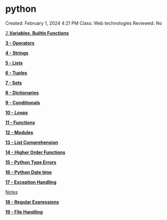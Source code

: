 # python

Created: February 1, 2024 4:21 PM
Class: Web technologies
Reviewed: No

[2.**Variables, Builtin Functions**](2%20Variables,%20Builtin%20Functions%20879afb41759f48ef97b683ce3142a5de.md)

[**3 - Operators**](3%20-%20Operators%2093ae51fccfcd4b05b51b1a19bd9d3bdc.md)

[**4 - Strings**](4%20-%20Strings%20af3dc997018b45499d6b5e1cfb186bb9.md)

[**5 - Lists**](5%20-%20Lists%20249240fccfdd4f9d95a0eb778de4de72.md)

[**6 - Tuples**](6%20-%20Tuples%2070aafa6616cd4928bb72f83b8bca88cc.md)

[**7 - Sets**](7%20-%20Sets%20d203fb02a5f54613a898c96cf3333e31.md)

[**8 - Dictionaries**](8%20-%20Dictionaries%203ccea65fd9c241ca97bfdd6b38900333.md)

[**9 - Conditionals**](9%20-%20Conditionals%20a03e5a121f404cdc9b0f08eb8091173f.md)

[**10 - Loops**](10%20-%20Loops%201e7dbfa3e7c347d0a21c56f3afe6be51.md)

[**11 - Functions**](11%20-%20Functions%20e66489c95bc24045bb158d5609529bf4.md)

[**12 - Modules**](12%20-%20Modules%20e2720dcb2e204c808cb755b987b1be70.md)

[**13 - List Comprehension**](13%20-%20List%20Comprehension%20a74356d4462843ffa1b211b7b50e6c1b.md)

[**14 - Higher Order Functions**](14%20-%20Higher%20Order%20Functions%20f9ab6654eea14adcb716b3d73f52c8af.md)

[**15 - Python Type Errors**](15%20-%20Python%20Type%20Errors%20521ae3e8f256416891c10446da1aceaa.md)

[**16 - Python Date time**](16%20-%20Python%20Date%20time%2094683f253d9a48a184e74db4b1bbe2cb.md)

[**17 - Exception Handling**](17%20-%20Exception%20Handling%209c11d0dee7864789bf1e69ea26df0acf.md)

[Notes](Notes%20cbf61a26af9947318e06cfc9b2445515.md)

[**18 - Regular Expressions**](18%20-%20Regular%20Expressions%20b01c8d6313f84472b70936ad7e2ae502.md)

[**19 - File Handling**](19%20-%20File%20Handling%2069c9c3da426b47e2a194e05a41e5a260.md)